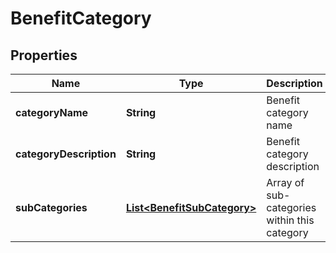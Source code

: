 
# BenefitCategory

## Properties
Name | Type | Description | Notes
------------ | ------------- | ------------- | -------------
**categoryName** | **String** | Benefit category name |  [optional]
**categoryDescription** | **String** | Benefit category description |  [optional]
**subCategories** | [**List&lt;BenefitSubCategory&gt;**](BenefitSubCategory.md) | Array of sub-categories within this category |  [optional]



